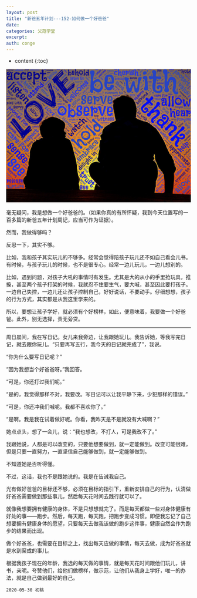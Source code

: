 ```yaml
---
layout: post
title: "新爸五年计划---152-如何做一个好爸爸"
date:
categories: 父范学堂
excerpt:
auth: conge
---
```

* content
{:toc}

![ ](/assets/images/父范学堂/118382-3857d429e7a41618.png)

毫无疑问，我是想做一个好爸爸的。（如果你真的有所怀疑，我到今天位置写的一百多篇的新爸五年计划周记，应当可作为证据）。

然而，我做得够吗？

反思一下，其实不够。

比如，我和孩子其实玩儿的不够多。经常会觉得陪孩子玩儿还不如自己看会儿书。有时候，与孩子玩儿的时候，也不是很专心。经常一边儿玩儿，一边儿想别的。

比如，遇到问题，对孩子大吼的事情时有发生。尤其是大的从小的手里抢玩具，推搡，甚至两个孩子打架的时候，我就忍不住要生气，要大喊，甚至因此要打孩子。一边自己失控，一边儿还让孩子控制自己，好好说话，不要动手。仔细想想，孩子的行为方式，其实都是从我这里学来的。

所以，要想让孩子学好，就必须有个好榜样，如此，便意味着，我要做一个好爸爸。此外，别无选择，责无旁贷。

-----

周日晨间，我在写日记。女儿来我旁边，让我跟她玩儿。我告诉她，等我写完日记，就去跟你玩儿。“只要再写五行，我今天的日记就完成了”，我说。

“你为什么要写日记呢？”

“因为我想当个好爸爸呀。”我回答。

“可是，你还打过我们呢。”

“是的，我觉得那样不对，我要改。写日记可以让我平静下来，少犯那样的错误。”

“可是，你还冲我们喊呢。我都不喜欢你了。”

“是啊。我是我在试着做好呢。你看，我昨天是不是就没有大喊啊？”

她点点头，想了一会儿，说：“我也想改，不打人，可是我改不了。”

我跟她说，人都是可以改变的，只要他想要做到，就一定能做到。改变可能很难，但是只要一直努力，一直坚信自己能够做到，就一定能够做到。

不知道她是否听得懂。

不过，这话，我也不是跟她说的。我是在告诫我自己。

光有做好爸爸的目标还不够，必须在目标的指引下，重新安排自己的行为，认清做好爸爸需要做到那些事儿，然后每天花时间去践行就可以了。

就像我想要拥有健康的身体，不是只想想就完了。而是每天都做一些对身体健康有好处的事——跑步。然后，每天跑，每天跑，把跑步变成习惯。即便我忘记了自己想要拥有健康身体的愿望，只要每天去做我该做的跑步这件事，健康自然会作为跑步的结果而出现。

做个好爸爸，也需要在目标之上，找出每天应做的事情，每天去做，成为好爸爸就是水到渠成的事儿。

根据我孩子现在的年龄，我选的每天做的事情，就是每天花时间跟他们玩儿，讲书，亲昵。夸赞他们，给他们做榜样，做示范，让他们从我身上学好，唯一的办法，就是自己做到最好的自己。

```
2020-05-30 初稿
```
